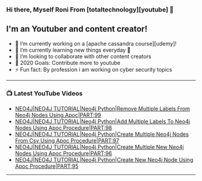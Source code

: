 ### Hi there, Myself Roni From [totaltechnology][youtube] 👋

## I'm an Youtuber and content creator!
- 🔭 I’m currently working on a [apache cassandra course][udemy]!
- 🌱 I’m currently learning new things everyday 🤣
- 👯 I’m looking to collaborate with other content creators
- 🥅 2020 Goals: Contribute more to youtube
- ⚡ Fun fact: By profession i am working on cyber security topics



---

### 📺 Latest YouTube Videos
<!-- YOUTUBE:START -->
- [NEO4J|NEO4J TUTORIAL|Neo4j Python|Remove Multiple Labels From Neo4j Nodes Using Apoc|PART:99](https://www.youtube.com/watch?v=p7wy9eY6sMI)
- [NEO4J|NEO4J TUTORIAL|Neo4j Python|Add Multiple Labels To Neo4j Nodes Using Apoc Procedure|PART:98](https://www.youtube.com/watch?v=zmKRBz_b9tg)
- [NEO4J|NEO4J TUTORIAL|Neo4j Python|Create Multiple Neo4j Nodes From Csv Using Apoc Procedure|PART:97](https://www.youtube.com/watch?v=nV8gU8e6vE8)
- [NEO4J|NEO4J TUTORIAL|Neo4j Python|Create Multiple New Neo4j Nodes Using Apoc Procedure|PART:96](https://www.youtube.com/watch?v=phkjltt1C_s)
- [NEO4J|NEO4J TUTORIAL|Neo4j Python|Create New Neo4j Node Using Apoc Procedure|PART:95](https://www.youtube.com/watch?v=FsymJ9e9ocM)
<!-- YOUTUBE:END -->

---


